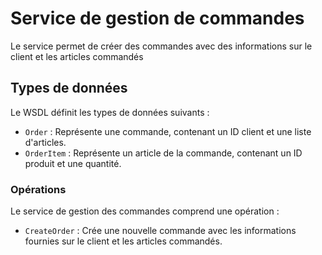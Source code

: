 # Service de gestion de commandes

Le service permet de créer des commandes avec des informations sur le client et les articles commandés

## Types de données

Le WSDL définit les types de données suivants :

- `Order` : Représente une commande, contenant un ID client et une liste d'articles.
- `OrderItem` : Représente un article de la commande, contenant un ID produit et une quantité.

### Opérations

Le service de gestion des commandes comprend une opération :

- `CreateOrder` : Crée une nouvelle commande avec les informations fournies sur le client et les articles commandés.
